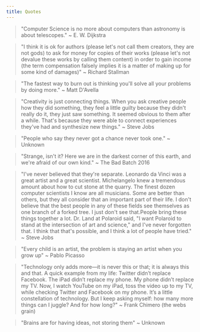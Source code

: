 ```yaml
---
title: Quotes
---
```


> "Computer Science is no more about computers than astronomy is about telescopes." ~ E. W. Dijkstra

> "I think it is ok for authors (please let's not call them creators, they are not gods) to ask for money for copies of their works (please let's not devalue these works by calling them content) in order to gain income (the term compensation falsely implies it is a matter of making up for some kind of damages)" ~ Richard Stallman

> "The fastest way to burn out is thinking you'll solve all your problems by doing more." ~ Matt D'Avella

> "Creativity is just connecting things. When you ask creative people how they did something, they feel a little guilty because they didn't really do it, they just saw something. It seemed obvious to them after a while. That's because they were able to connect experiences they've had and synthesize new things." ~ Steve Jobs

> "People who say they never got a chance never took one." ~ Unknown

> "Strange, isn't it? Here we are in the darkest corner of this earth, and we're afraid of our own kind." ~ The Bad Batch 2016

> "I've never believed that they're separate. Leonardo da Vinci was a great artist and a great scientist. Michelangelo knew a tremendous amount about how to cut stone at the quarry. The finest dozen computer scientists I know are all musicians. Some are better than others, but they all consider that an important part of their life. I don't believe that the best people in any of these fields see themselves as one branch of a forked tree. I just don't see that.People bring these things together a lot. Dr. Land at Polaroid said, "I want Polaroid to stand at the intersection of art and science," and I've never forgotten that. I think that that's possible, and I think a lot of people have tried." ~ Steve Jobs

> "Every child is an artist, the problem is staying an artist when you grow up" ~ Pablo Picasso

> "Technology only adds more—it is never this or that; it is always this and that. A quick example from my life: Twitter didn’t replace Facebook. The iPad didn’t replace my phone. My phone didn’t replace my TV. Now, I watch YouTube on my iPad, toss the video up to my TV, while checking Twitter and Facebook on my phone. It’s a little constellation of technology. But I keep asking myself: how many more things can I juggle? And for how long?" ~ Frank Chimero (the webs grain)

> "Brains are for having ideas, not storing them" ~ Unknown
